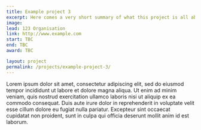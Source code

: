 ```yaml
---
title: Example project 3
excerpt: Here comes a very short summary of what this project is all about.
image: 
lead: 123 Organisation
link: http://www.example.com
start: TBC
end: TBC
award: TBC

layout: project
permalink: /projects/example-project-3/
---
```


Lorem ipsum dolor sit amet, consectetur adipiscing elit, sed do eiusmod tempor incididunt ut labore et dolore magna aliqua. Ut enim ad minim veniam, quis nostrud exercitation ullamco laboris nisi ut aliquip ex ea commodo consequat. Duis aute irure dolor in reprehenderit in voluptate velit esse cillum dolore eu fugiat nulla pariatur. Excepteur sint occaecat cupidatat non proident, sunt in culpa qui officia deserunt mollit anim id est laborum.